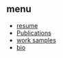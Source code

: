 ## menu
* [resume](?source=content/ariel-balter-resume.md&target=main)
* [Publications](?source=content/publications.md&target=main)
* [work samples](?source=content/work-samples.md&target=main)
* [bio](?source=content/bio.md&target=main)


